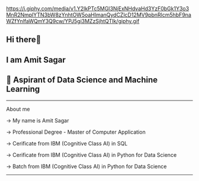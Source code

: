 https://i.giphy.com/media/v1.Y2lkPTc5MGI3NjExNHdvaHd3YzF0bGk1Y3o3MnR2NmplYTN3bW8zYnhtOW5oaHlmanQydCZlcD12MV9pbnRlcm5hbF9naWZfYnlfaWQmY3Q9cw/YPJ5gi3MZzSjhtQTIk/giphy.gif

## Hi there👋 
## I am Amit Sagar
## 🌱 Aspirant of Data Science and Machine Learning

______________________________________________________________________________________________
About me 


-> My name is Amit Sagar      

-> Professional Degree - Master of Computer Application

-> Cerificate from IBM (Cognitive Class AI) in SQL

-> Cerificate from IBM (Cognitive Class AI) in Python for Data Science

-> Batch from IBM (Cognitive Class AI) in Python for Data Science

_______________________________________________________________________________________________________



<!--
**SagarAmit29/SagarAmit29** is a ✨ _special_ ✨ repository because its `README.md` (this file) appears on your GitHub profile.

Here are some ideas to get you started:

- 🔭 I’m currently working on ...
- 🌱 I’m currently learning ...
- 👯 I’m looking to collaborate on ...
- 🤔 I’m looking for help with ...
- 💬 Ask me about ...
- 📫 How to reach me: ...
- 😄 Pronouns: ...
- ⚡ Fun fact: ...
-->
